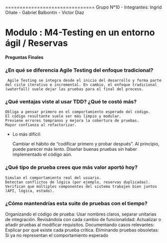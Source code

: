 =============================== 
Grupo N°10 - Integrantes: Ingrid Oñate - Gabriel Balbontin - Victor Diaz

Modulo :  M4-Testing en un entorno ágil / Reservas
==============================

#### Preguntas Finales

### ¿En qué se diferencia Agile Testing del enfoque tradicional?

     Agile Testing se integra desde el inicio del desarrollo y forma parte del ciclo iterativo e incremental. En cambio, el enfoque tradicional (waterfall) suele dejar las pruebas para el final del proceso.
  
### ¿Qué ventajas viste al usar TDD? ¿Qué te costó más?
  
    Obliga a pensar primero en el comportamiento esperado del código.
    El código resultante suele ser más limpio y modular.
    Previene errores tempranos y mejora la cobertura de pruebas.
    Mayor confianza al refactorizar.

- Lo más difícil:

    Cambiar el hábito de “codificar primero y probar después”.
    Al principio, puede parecer más lento.
    Diseñar buenas pruebas sin haber implementado el código aún.

### ¿Qué tipo de prueba crees que más valor aportó hoy?

    Simulan el comportamiento real del usuario.
    Detectan conflictos de lógica (por ejemplo, reservas duplicadas).
    Verifican que múltiples componentes del sistema trabajen bien juntos (API, lógica, estado).


### ¿Cómo mantendrías esta suite de pruebas con el tiempo?
  
   Organizando el código de prueba: Usar nombres claros, separar unitarias de integración.
   Revisándola con cada cambio de funcionalidad: Actualizar o añadir pruebas al modificar requisitos.
   Documentando casos relevantes: Explicar por qué existe cada prueba crítica.
   Eliminando pruebas obsoletas: Si ya no representan el comportamiento esperado